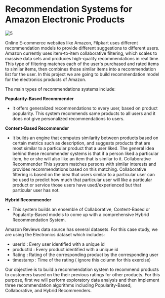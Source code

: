 # Recommendation Systems for Amazon Electronic Products

![5](https://user-images.githubusercontent.com/69224996/96965816-a9815080-14c1-11eb-8dfe-49afac54d17d.png)

Online E-commerce websites like Amazon, Filpkart uses different recommendation models to provide different suggestions to different users. Amazon currently uses item-to-item collaborative filtering, which scales to massive data sets and produces high-quality recommendations in real time. This type of filtering matches each of the user's purchased and rated items to similar items, then combines those similar items into a recommendation list for the user. In this project we are going to build recommendation model for the electronics products of Amazon.


The main types of recommendations systems include:

**Popularity-Based Recommender**
- It offers generalized recommendations to every user, based on product popularity. This system recommends same products to all users and it does not give personalized recommendations to users.

**Content-Based Recommender**
- It builds an engine that computes similarity between products based on certain metrics such as description, and suggests products that are most similar to a particular product that a user liked. The general idea behind these recommender systems is that if a person liked a particular item, he or she will also like an item that is similar to it.
Collaborative Recommender
This system matches persons with similar interests and provides recommendations based on this matching. Collaborative filtering is based on the idea that users similar to a particular user can be used to predict how much that particular user will like a particular product or service those users have used/experienced but that particular user has not.

**Hybrid Recommender**
- This system builds an ensemble of Collaborative, Content-Based or Popularity-Based models to come up with a comprehensive Hybrid Recommendation System.


Amazon Reviews data source has several datasets. For this case study, we are using the Electronics dataset which includes:
- userId : Every user identified with a unique id
- productId : Every product identified with a unique id
- Rating : Rating of the corresponding product by the corresponding user
- timestamp : Time of the rating ( ignore this column for this exercise)


Our objective is to build a recommendation system to recommend products to customers based on the their previous ratings for other products. For this purpose, first we will perform exploratory data analysis and then implement three recommendation algorithms including Popularity-Based, Collaborative, and Hybrid Recommenders.
